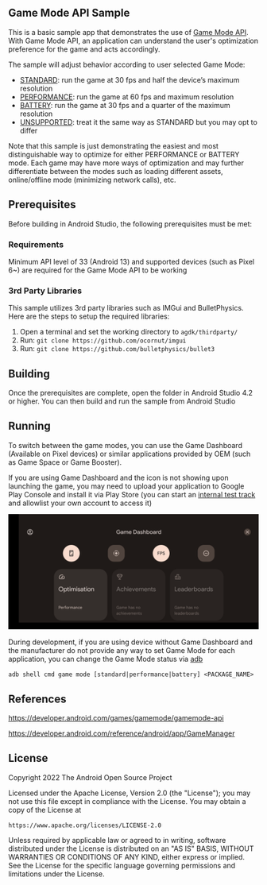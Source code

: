 ## Game Mode API Sample

This is a basic sample app that demonstrates the use of [Game Mode API](https://developer.android.com/games/gamemode/gamemode-api). With Game Mode API, an application can understand the user's optimization preference for the game and acts accordingly.

The sample will adjust behavior according to user selected Game Mode:

*   [STANDARD](https://developer.android.com/reference/android/app/GameManager#GAME_MODE_STANDARD): run the game at 30 fps and half the device’s maximum resolution
*   [PERFORMANCE](https://developer.android.com/reference/android/app/GameManager#GAME_MODE_PERFORMANCE): run the game at 60 fps and maximum resolution
*   [BATTERY](https://developer.android.com/reference/android/app/GameManager#GAME_MODE_BATTERY): run the game at 30 fps and a quarter of the maximum resolution
*   [UNSUPPORTED](https://developer.android.com/reference/android/app/GameManager#GAME_MODE_UNSUPPORTED): treat it the same way as STANDARD but you may opt to differ

Note that this sample is just demonstrating the easiest and most distinguishable way to optimize for either PERFORMANCE or BATTERY mode. Each game may have more ways of optimization and may further differentiate between the modes such as loading different assets, online/offline mode (minimizing network calls), etc.

## Prerequisites

Before building in Android Studio, the following prerequisites must be met:

### Requirements

Minimum API level of 33 (Android 13) and supported devices (such as Pixel 6~) are required for the Game Mode API to be working

### 3rd Party Libraries

This sample utilizes 3rd party libraries such as IMGui and BulletPhysics. Here are the steps to setup the required libraries:

1. Open a terminal and set the working directory to `agdk/thirdparty/`
2. Run: `git clone https://github.com/ocornut/imgui`
3. Run: `git clone https://github.com/bulletphysics/bullet3`

## Building

Once the prerequisites are complete, open the folder in Android Studio 4.2 or higher. You can then build and run the sample from Android Studio

## Running

To switch between the game modes, you can use the Game Dashboard (Available on Pixel devices) or similar applications provided by OEM (such as Game Space or Game Booster).

If you are using Game Dashboard and the icon is not showing upon launching the game, you may need to upload your application to Google Play Console and install it via Play Store (you can start an [internal test track](https://support.google.com/googleplay/android-developer/answer/9844679?hl=en) and allowlist your own account to access it)

![Game Dashboard Activity](/agdk/game_mode/docs/gamedashboardactivity.png?raw=true "Game Dashboard Activity")

During development, if you are using device without Game Dashboard and the manufacturer do not provide any way to set Game Mode for each application, you can change the Game Mode status via [adb](https://developer.android.com/studio/command-line/adb)

```
adb shell cmd game mode [standard|performance|battery] <PACKAGE_NAME>
```

## References

https://developer.android.com/games/gamemode/gamemode-api

https://developer.android.com/reference/android/app/GameManager

## License

Copyright 2022 The Android Open Source Project

Licensed under the Apache License, Version 2.0 (the "License"); you may not use this file except in compliance with the License. You may obtain a copy of the License at

```
https://www.apache.org/licenses/LICENSE-2.0
```

Unless required by applicable law or agreed to in writing, software distributed under the License is distributed on an "AS IS" BASIS, WITHOUT WARRANTIES OR CONDITIONS OF ANY KIND, either express or implied. See the License for the specific language governing permissions and limitations under the License.
